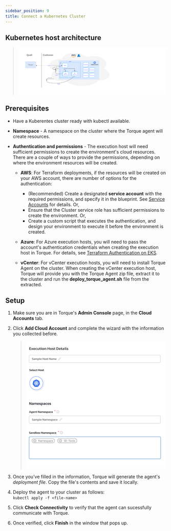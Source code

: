 ```yaml
---
sidebar_position: 9
title: Connect a Kubernetes Cluster
---
```



## Kubernetes host architecture

> ![Locale Dropdown](/img/k8s-host-architecture.png)

## Prerequisites

- Have a Kuberentes cluster ready with kubectl available.
   
- **Namespace** - A namespace on the cluster where the Torque agent will create resources.
   
- **Authentication and permissions** - The execution host will need sufficient permissions to create the environment's cloud resources. There are a couple of ways to provide the permissions, depending on where the environment resources will be created.

  - __AWS__: For Terraform deployments, if the resources will be created on your AWS account, there are number of options for the authentication:
    - (Recommended) Create a designated __service account__ with the required permissions, and specify it in the blueprint. See [Service Accounts](/blueprint-designer-guide/Service%20Accounts) for details. Or,
    - Ensure that the Cluster service role has sufficient permissions to create the environment. Or,
    - Create a custom script that executes the authentication, and design your environment to execute it before the environment is created. 
   
  - __Azure__: For Azure execution hosts, you will need to pass the account's authentication credentials when creating the execution host in Torque. For details, see [Terraform Authentication on EKS](/blueprint-designer-guide/service-accounts-for-aws).

  - __vCenter__: For vCenter execution hosts, you will need to install Torque Agent on the cluster. When creating the vCenter execution host, Torque will provide you with the Torque Agent zip file, extract it to the cluster and run the __deploy_torque_agent.sh__ file from the extracted.

## Setup


1. Make sure you are in Torque's **Admin Console** page, in the **Cloud Accounts** tab.
2. Click **Add Cloud Account** and complete the wizard with the information you collected before. 
   > ![Locale Dropdown](/img/add-k8s-wizard.png)
3. Once you've filled in the information, Torque will generate the agent's *deployment file*. Copy the file's contents and save it locally. 
4. Deploy the agent to your cluster as follows:  
   ``` kubectl apply -f <file-name> ```

5. Click __Check Connectivity__ to verify that the agent can sucessfully communicate with Torque. 
6. Once verified, click **Finish** in the window that pops up.
